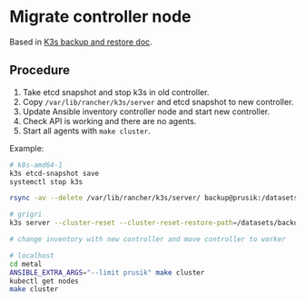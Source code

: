# Migrate controller node

Based in [K3s backup and restore doc](https://docs.k3s.io/datastore/backup-restore).

## Procedure

1. Take etcd snapshot and stop k3s in old controller.
2. Copy `/var/lib/rancher/k3s/server` and etcd snapshot to new controller.
3. Update Ansible inventory controller node and start new controller.
4. Check API is working and there are no agents.
5. Start all agents with `make cluster`.

Example:

```bash
# k8s-amd64-1
k3s etcd-snapshot save
systemctl stop k3s

rsync -av --delete /var/lib/rancher/k3s/server/ backup@prusik:/datasets/backups/k3s/server

# grigri
k3s server --cluster-reset --cluster-reset-restore-path=/datasets/backups/k3s/server/db/snapshots/on-demand-grigri-1716963887 --token /datasets/backups/k3s/server/token

# change inventory with new controller and move controller to worker

# localhost
cd metal
ANSIBLE_EXTRA_ARGS="--limit prusik" make cluster
kubectl get nodes
make cluster
```
